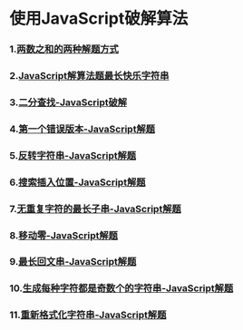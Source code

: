 # 使用JavaScript破解算法

### 1.[两数之和的两种解题方式](https://juejin.cn/post/7126779227390607368)
### 2.[JavaScript解算法题最长快乐字符串](https://juejin.cn/post/7127140533343879181)
### 3.[二分查找-JavaScript破解](https://juejin.cn/post/7127656539313143822)
### 4.[第一个错误版本-JavaScript解题](https://juejin.cn/post/7128029782767304718)
### 5.[反转字符串-JavaScript解题](https://juejin.cn/post/7128398456753750030)
### 6.[搜索插入位置-JavaScript解题](https://juejin.cn/post/7128675995225161735)
### 7.[无重复字符的最长子串-JavaScript解题](https://juejin.cn/post/7129154973639639077)
### 8.[移动零-JavaScript解题](https://juejin.cn/post/7129513929289498638)
### 9.[最长回文串-JavaScript解题](https://juejin.cn/post/7129886029162479652)
### 10.[生成每种字符都是奇数个的字符串-JavaScript解题](https://juejin.cn/post/7130255506329272351)
### 11.[重新格式化字符串-JavaScript解题](https://juejin.cn/post/7130624201547300871)

